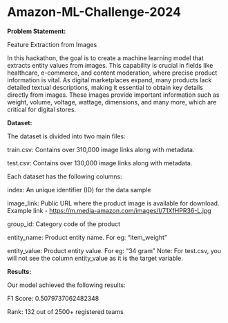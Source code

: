 # Amazon-ML-Challenge-2024



**Problem Statement:**

Feature Extraction from Images

In this hackathon, the goal is to create a machine learning model that extracts entity values from images. This capability is crucial in fields like healthcare, e-commerce, and content moderation, where precise product information is vital. As digital marketplaces expand, many products lack detailed textual descriptions, making it essential to obtain key details directly from images. These images provide important information such as weight, volume, voltage, wattage, dimensions, and many more, which are critical for digital stores.

**Dataset:**

The dataset is divided into two main files:

train.csv: Contains over 310,000 image links along with metadata.

test.csv: Contains over 130,000 image links along with metadata.

Each dataset has the following columns:

index: An unique identifier (ID) for the data sample

image_link: Public URL where the product image is available for download. Example link - https://m.media-amazon.com/images/I/71XfHPR36-L.jpg

group_id: Category code of the product

entity_name: Product entity name. For eg: “item_weight”

entity_value: Product entity value. For eg: “34 gram” Note: For test.csv, you will not see the column entity_value as it is the target variable.

**Results:**

Our model achieved the following results:

F1 Score: 0.5079737062482348

Rank: 132 out of 2500+ registered teams
